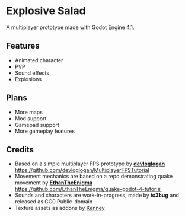 # Explosive Salad
A multiplayer prototype made with Godot Engine 4.1.

## Features
- Animated character
- PVP
- Sound effects
- Explosions

## Plans
- More maps
- Mod support
- Gamepad support
- More gameplay features

## Credits
- Based on a simple multiplayer FPS prototype by [**devloglogan**](https://github.com/devloglogan) 
https://github.com/devloglogan/MultiplayerFPSTutorial 
- Movement mechanics are based on a repo demonstrating quake movement by [**EthanTheEnigma**](https://github.com/EthanTheEnigma) 
https://github.com/EthanTheEnigma/quake-godot-4-tutorial 
- Sounds and characters are work-in-progress, made by **ic3bug** and released as CC0 Public-domain
- Texture assets as addons by [Kenney](https://kenney.nl/)
